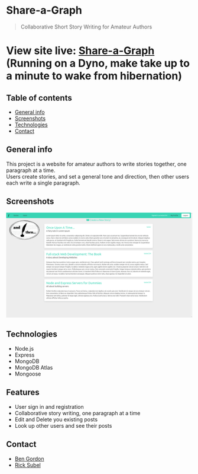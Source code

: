 # Share-a-Graph
> Collaborative Short Story Writing for Amateur Authors

# View site live: [Share-a-Graph](https://share-a-graph.herokuapp.co)  (Running on a Dyno, make take up to a minute to wake from hibernation)

## Table of contents
* [General info](#general-info)
* [Screenshots](#screenshots)
* [Technologies](#technologies)
* [Contact](#contact)

## General info
This project is a website for amateur authors to write stories together, one paragraph at a time.  
Users create stories, and set a general tone and direction, then other users each write a single paragraph. 

## Screenshots
![Example screenshot](./shareagraph.png)

## Technologies
* Node.js
* Express
* MongoDB
* MongoDB Atlas
* Mongoose

## Features
* User sign in and registration
* Collaborative story writing, one paragraph at a time
* Edit and Delete you existing posts
* Look up other users and see their posts

## Contact
- [Ben Gordon](https://benjaminwgordon.github.io/portfolio/)
- [Rick Subel](https://github.com/ricksubel)
